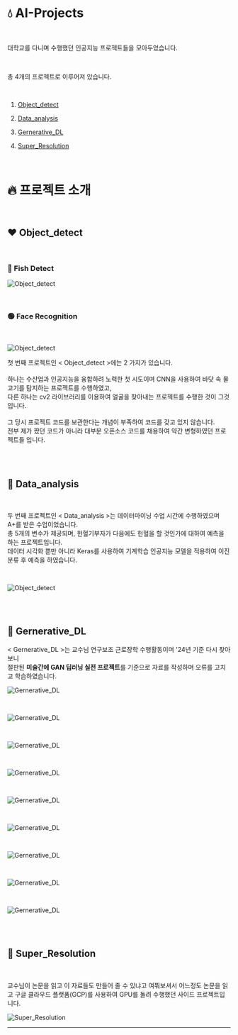 
# 💧 AI-Projects

<br>

대학교를 다니며 수행했던 인공지능 프로젝트들을 모아두었습니다.

<br>

총 4개의 프로젝트로 이루어져 있습니다.

<br>

1. [Object_detect](https://github.com/atimaby28/AI-Projects/tree/main/Object_detect)

2. [Data_analysis](https://github.com/atimaby28/AI-Projects/tree/main/Data_analysis)

3. [Gernerative_DL](https://github.com/atimaby28/AI-Projects/tree/main/Gernerative_DL)

4. [Super_Resolution](https://github.com/atimaby28/AI-Projects/tree/main/Super_Resolution)

  
<br>

# 🔥 프로젝트 소개

<br>

 ## ❤️ Object_detect

<br>

### 🔵 Fish Detect

![Object_detect](images/Fish_Detect.gif)

<br>  

### 🟢 Face Recognition

<br>

![Object_detect](images/Face.jpg)


첫 번째 프로젝트인 < Object_detect >에는 2 가지가 있습니다. <br><br> 
하나는 수산업과 인공지능을 융합하려 노력한 첫 시도이며 CNN을 사용하여 바닷 속 물고기를 탐지하는 프로젝트를 수행하였고, <br> 
다른 하나는 cv2 라이브러리를 이용하여 얼굴을 찾아내는 프로젝트를 수행한 것이 그것입니다. <br><br> 
그 당시 프로젝트 코드를 보관한다는 개념이 부족하여 코드를 갖고 있지 않습니다. <br> 
전부 제가 짰던 코드가 아니라 대부분 오픈소스 코드를 채용하여 약간 변형하였던 프로젝트들 입니다.  


<br>
<br>
  
## 🩷 Data_analysis

<br>

두 번째 프로젝트인 < Data_analysis >는 데이터마이닝 수업 시간에 수행하였으며 A+를 받은 수업이었습니다. <br> 
총 5개의 변수가 제공되며, 헌혈기부자가 다음에도 헌혈을 할 것인가에 대하여 예측을 하는 프로젝트입니다. <br> 
데이터 시각화 뿐만 아니라 Keras를 사용하여 기계학습 인공지능 모델을 적용하여 이진분류 후 예측을 하였습니다.

<br>

![Object_detect](images/Data.jpg)

<br>
<br>

## 🧡 Gernerative_DL

< Gernerative_DL >는 교수님 연구보조 근로장학 수행활동이며 '24년 기준 다시 찾아보니 <br> 
절판된 **미술간에 GAN 딥러닝 실전 프로젝트**를 기준으로 자료를 작성하며 오류를 고치고 학습하였습니다.

![Gernerative_DL](images/Gen_1.jpg)

<br>

![Gernerative_DL](images/Gen_2.jpg)

<br>

![Gernerative_DL](images/Gen_3.jpg)

<br>

![Gernerative_DL](images/Gen_4.jpg)

<br>

![Gernerative_DL](images/Gen_5.jpg)

<br>

![Gernerative_DL](images/Gen_6.jpg)

<br>

![Gernerative_DL](images/Gen_7.jpg)

<br>

![Gernerative_DL](images/Gen_8.jpg)

<br>

![Gernerative_DL](images/Gen_9.jpg)

<br>
<br>

## 💛 Super_Resolution

<br>

교수님이 논문을 읽고 이 자료들도 만들어 줄 수 있냐고 여쭤보셔서 어느정도 논문을 읽고 구글 클라우드 플랫폼(GCP)를 사용하여 GPU를 돌려 수행했던 사이드 프로젝트입니다.

![Super_Resolution](images/Resolution.jpg)

---
